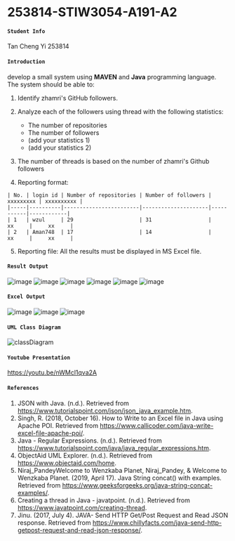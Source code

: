 # 253814-STIW3054-A191-A2
#### ```Student Info```
Tan Cheng Yi 253814

#### ```Introduction```
develop a small system using __MAVEN__ and __Java__ programming language. The system should be able to:
1. Identify zhamri's GitHub followers. 

2. Analyze each of the followers using thread with the following statistics:
   * The number of repositories
   * The number of followers
   * (add your statistics 1)  
   * (add your statistics 2) 

3. The number of threads is based on the number of zhamri's Github followers

4. Reporting format:
```
| No. | login id | Number of repositories | Number of followers | xxxxxxxxx | xxxxxxxxxx |
|-----|----------|------------------------|---------------------|-----------|------------|
| 1   | wzul     | 29                     | 31                  |    xx     |     xx     |
| 2   | Aman748  | 17                     | 14                  |    xx     |     xx     |
```

5. Reporting file: All the results must be displayed in MS Excel file.

#### ```Result Output```
![image](https://user-images.githubusercontent.com/46247836/68070313-d5369280-fda7-11e9-80a2-ced53545eb7e.png)
![image](https://user-images.githubusercontent.com/46247836/68070334-fd25f600-fda7-11e9-8a46-1d57b9f2aad7.png)
![image](https://user-images.githubusercontent.com/46247836/68070340-10d15c80-fda8-11e9-92a8-33937fc68351.png)
![image](https://user-images.githubusercontent.com/46247836/68070354-2e062b00-fda8-11e9-8121-706ec5c6eb00.png)
![image](https://user-images.githubusercontent.com/46247836/68070377-555cf800-fda8-11e9-86dd-da5c4a970ffe.png)
![image](https://user-images.githubusercontent.com/46247836/68070380-6279e700-fda8-11e9-81d3-a1745a39a1e8.png)
#### ```Excel Output```
![image](https://user-images.githubusercontent.com/46247836/68070411-d1574000-fda8-11e9-9c54-f6e52c4c2b1f.png)
![image](https://user-images.githubusercontent.com/46247836/68070417-ea5ff100-fda8-11e9-8f4b-bfc89a28ed78.png)
![image](https://user-images.githubusercontent.com/46247836/68070422-fb106700-fda8-11e9-847c-866f3d7f5c10.png)

#### ```UML Class Diagram```
![classDiagram](https://user-images.githubusercontent.com/46247836/68070486-e1bbea80-fda9-11e9-951d-2c25dd2e771a.png)

#### ```Youtube Presentation```
https://youtu.be/nWMcl1qva2A
#### ```References```
1. JSON with Java. (n.d.). Retrieved from https://www.tutorialspoint.com/json/json_java_example.htm.
2. Singh, R. (2018, October 16). How to Write to an Excel file in Java using Apache POI. Retrieved from https://www.callicoder.com/java-write-excel-file-apache-poi/.
3. Java - Regular Expressions. (n.d.). Retrieved from https://www.tutorialspoint.com/java/java_regular_expressions.htm.
4. ObjectAid UML Explorer. (n.d.). Retrieved from https://www.objectaid.com/home.
5. Niraj_PandeyWelcome to Wenzkaba Planet, Niraj_Pandey, & Welcome to Wenzkaba Planet. (2019, April 17). Java String concat() with examples. Retrieved from https://www.geeksforgeeks.org/java-string-concat-examples/.
6. Creating a thread in Java - javatpoint. (n.d.). Retrieved from https://www.javatpoint.com/creating-thread.
7. Jinu. (2017, July 4). JAVA- Send HTTP Get/Post Request and Read JSON response. Retrieved from https://www.chillyfacts.com/java-send-http-getpost-request-and-read-json-response/.

